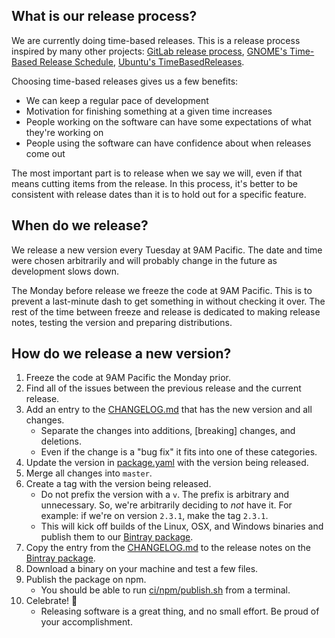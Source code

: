 ## What is our release process?

We are currently doing time-based releases.
This is a release process inspired by many other projects:
[GitLab release process][], [GNOME's Time-Based Release Schedule][], [Ubuntu's TimeBasedReleases][].

Choosing time-based releases gives us a few benefits:
* We can keep a regular pace of development
* Motivation for finishing something at a given time increases
* People working on the software can have some expectations of what they're working on
* People using the software can have confidence about when releases come out

The most important part is to release when we say we will,
even if that means cutting items from the release.
In this process, it's better to be consistent with release dates than it is to hold out for a specific feature.

## When do we release?

We release a new version every Tuesday at 9AM Pacific.
The date and time were chosen arbitrarily and will probably change in the future as development slows down.

The Monday before release we freeze the code at 9AM Pacific.
This is to prevent a last-minute dash to get something in without checking it over.
The rest of the time between freeze and release is dedicated to making release notes, testing the version and preparing distributions.

## How do we release a new version?

1. Freeze the code at 9AM Pacific the Monday prior.
1. Find all of the issues between the previous release and the current release.
1. Add an entry to the [CHANGELOG.md][] that has the new version and all changes.
    * Separate the changes into additions, [breaking] changes, and deletions.
    * Even if the change is a "bug fix" it fits into one of these categories.
1. Update the version in [package.yaml][] with the version being released.
1. Merge all changes into `master`.
1. Create a tag with the version being released.
    * Do not prefix the version with a `v`.
        The prefix is arbitrary and unnecessary.
        So, we're arbitrarily deciding to _not_ have it.
        For example: if we're on version `2.3.1`, make the tag `2.3.1`.
    * This will kick off builds of the Linux, OSX, and Windows binaries and publish them to our [Bintray package][].
1. Copy the entry from the [CHANGELOG.md][] to the release notes on the [Bintray package][].
1. Download a binary on your machine and test a few files.
1. Publish the package on npm.
    * You should be able to run [ci/npm/publish.sh][] from a terminal.
1. Celebrate! :tada:
    * Releasing software is a great thing, and no small effort. Be proud of your accomplishment.

[Bintray package]: https://bintray.com/joneshf/generic/purty
[CHANGELOG.md]: ./CHANGELOG.md
[ci/npm/publish.sh]: ./ci/npm/publish.sh
[create a new version]: https://bintray.com/joneshf/generic/purty/new/version
[GitLab release process]: https://about.gitlab.com/2015/12/17/gitlab-release-process/
[GNOME's Time-Based Release Schedule]: https://wiki.gnome.org/ReleasePlanning/TimeBased
[package.yaml]: ./package.yaml
[Ubuntu's TimeBasedReleases]: https://wiki.ubuntu.com/TimeBasedReleases
